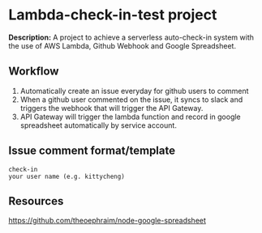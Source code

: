 # **Lambda-check-in-test project**
**Description:** A project to achieve a serverless auto-check-in system with the use of AWS Lambda, Github Webhook and Google Spreadsheet.

## **Workflow** 
  1. Automatically create an issue everyday for github users to comment
  2. When a github user commented on the issue, it syncs to slack and triggers the webhook that will trigger the API Gateway.
  3. API Gateway will trigger the lambda function and record in google spreadsheet automatically by service account.

## **Issue comment format/template**
  ```
  check-in
  your user name (e.g. kittycheng)
  ```
## **Resources** 
   https://github.com/theoephraim/node-google-spreadsheet
